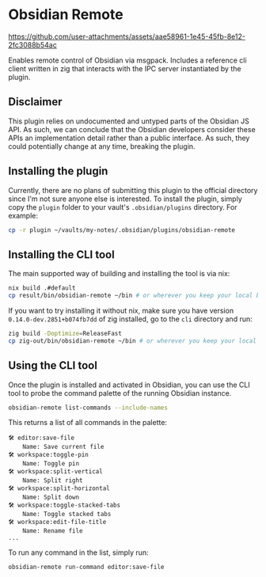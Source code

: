 # Obsidian Remote

https://github.com/user-attachments/assets/aae58961-1e45-45fb-8e12-2fc3088b54ac

Enables remote control of Obsidian via msgpack. Includes a reference cli client written in zig that interacts with the IPC server instantiated by the plugin.

## Disclaimer

This plugin relies on undocumented and untyped parts of the Obsidian JS API. As such, we can conclude that the Obsidian developers consider these APIs an implementation detail rather than a public interface. As such, they could potentially change at any time, breaking the plugin.

## Installing the plugin

Currently, there are no plans of submitting this plugin to the official directory since I'm not sure anyone else is interested. To install the plugin, simply copy the `plugin` folder to your vault's `.obsidian/plugins` directory. For example:

```bash
cp -r plugin ~/vaults/my-notes/.obsidian/plugins/obsidian-remote
```

## Installing the CLI tool

The main supported way of building and installing the tool is via nix:

```bash
nix build .#default
cp result/bin/obsidian-remote ~/bin # or wherever you keep your local binaries
```

If you want to try installing it without nix, make sure you have version `0.14.0-dev.2851+b074fb7dd` of zig installed, go to the `cli` directory and run:

```bash
zig build -Doptimize=ReleaseFast
cp zig-out/bin/obsidian-remote ~/bin # or wherever you keep your local binaries
```

## Using the CLI tool

Once the plugin is installed and activated in Obsidian, you can use the CLI tool to probe the command palette of the running Obsidian instance.

```bash
obsidian-remote list-commands --include-names
```

This returns a list of all commands in the palette:

```text
🛠️ editor:save-file
    Name: Save current file
🛠️ workspace:toggle-pin
    Name: Toggle pin
🛠️ workspace:split-vertical
    Name: Split right
🛠️ workspace:split-horizontal
    Name: Split down
🛠️ workspace:toggle-stacked-tabs
    Name: Toggle stacked tabs
🛠️ workspace:edit-file-title
    Name: Rename file
...
```

To run any command in the list, simply run:

```bash
obsidian-remote run-command editor:save-file
```


